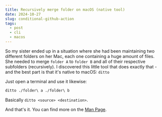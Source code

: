```yaml
---
title: Recursively merge folder on macOS (native tool)
date: 2024-10-27
slug: conditional-github-action
tags:
  - post
  - cli
  - macos
---
```

So my sister ended up in a situation where she had been maintaining two different folders on her Mac, each one containing a huge amount of files. She needed to merge `folder A` to `folder B` and all of their respective subfolders (recursively). I discovered this little tool that does exactly that - and the best part is that it's native to macOS: `ditto`

Just open a terminal and use it likewise:

```bash
ditto ./folder\ a ./folder\ b
```

Basically `ditto <source> <destination>`.

And that's it. You can find more on the [Man Page](https://ss64.com/mac/ditto.html).